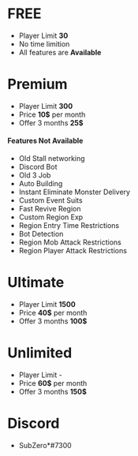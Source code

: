 # FREE
- Player Limit  __30__
- No time limition
- All features are  __Available__
 
# Premium
- Player Limit  __300__
- Price  __10$__ per month
- Offer 3 months __25$__
 
 #### Features Not Available
  - Old Stall networking
  - Discord Bot
  - Old 3 Job
  - Auto Building
  - Instant Eliminate Monster Delivery
  - Custom Event Suits
  - Fast Revive Region
  - Custom Region Exp
  - Region Entry Time Restrictions
  - Bot Detection
  - Region Mob Attack Restrictions
  - Region Player Attack Restrictions
 
 # Ultimate
 - Player Limit  __1500__
 - Price __40$__ per month
 - Offer 3 months __100$__
 
 # Unlimited
 - Player Limit  -
 - Price __60$__ per month
 - Offer 3 months __150$__
 
 # Discord 
 - SubZero*#7300
